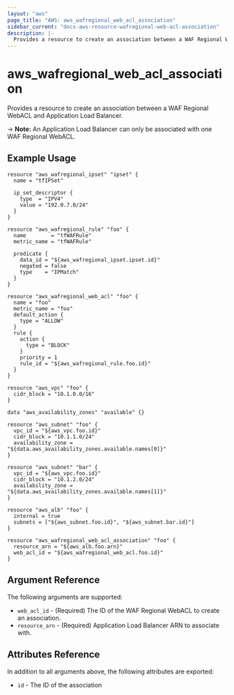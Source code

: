 ```yaml
---
layout: "aws"
page_title: "AWS: aws_wafregional_web_acl_association"
sidebar_current: "docs-aws-resource-wafregional-web-acl-association"
description: |-
  Provides a resource to create an association between a WAF Regional WebACL and Application Load Balancer.
---
```


# aws_wafregional_web_acl_association

Provides a resource to create an association between a WAF Regional WebACL and Application Load Balancer.

-> **Note:** An Application Load Balancer can only be associated with one WAF Regional WebACL.

## Example Usage

```hcl
resource "aws_wafregional_ipset" "ipset" {
  name = "tfIPSet"
  
  ip_set_descriptor {
    type  = "IPV4"
    value = "192.0.7.0/24"
  }
}

resource "aws_wafregional_rule" "foo" {
  name        = "tfWAFRule"
  metric_name = "tfWAFRule"
  
  predicate {
    data_id = "${aws_wafregional_ipset.ipset.id}"
    negated = false
    type    = "IPMatch"
  }
}

resource "aws_wafregional_web_acl" "foo" {
  name = "foo"
  metric_name = "foo"
  default_action {
    type = "ALLOW"
  }
  rule {
    action {
      type = "BLOCK"
    }
    priority = 1
    rule_id = "${aws_wafregional_rule.foo.id}"
  }
}

resource "aws_vpc" "foo" {
  cidr_block = "10.1.0.0/16"
}

data "aws_availability_zones" "available" {}

resource "aws_subnet" "foo" {
  vpc_id = "${aws_vpc.foo.id}"
  cidr_block = "10.1.1.0/24"
  availability_zone = "${data.aws_availability_zones.available.names[0]}"
}

resource "aws_subnet" "bar" {
  vpc_id = "${aws_vpc.foo.id}"
  cidr_block = "10.1.2.0/24"
  availability_zone = "${data.aws_availability_zones.available.names[1]}"
}

resource "aws_alb" "foo" {
  internal = true
  subnets = ["${aws_subnet.foo.id}", "${aws_subnet.bar.id}"]
}

resource "aws_wafregional_web_acl_association" "foo" {
  resource_arn = "${aws_alb.foo.arn}"
  web_acl_id = "${aws_wafregional_web_acl.foo.id}"
}
```

## Argument Reference

The following arguments are supported:

* `web_acl_id` - (Required) The ID of the WAF Regional WebACL to create an association.
* `resource_arn` - (Required) Application Load Balancer ARN to associate with.

## Attributes Reference

In addition to all arguments above, the following attributes are exported:

* `id` - The ID of the association
